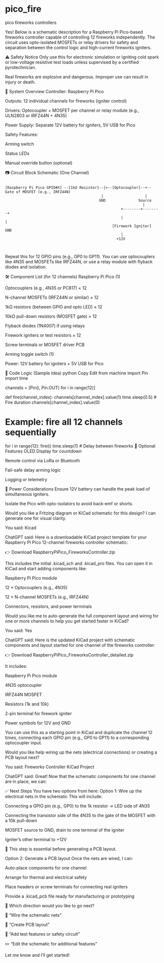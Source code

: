 # pico_fire
pico fireworks controllers

Yes! Below is a schematic description for a Raspberry Pi Pico-based fireworks controller capable of controlling 12 fireworks independently. The circuit uses opto-isolated MOSFETs or relay drivers for safety and separation between the control logic and high-current fireworks igniters.

⚠️ Safety Notice
Only use this for electronic simulation or igniting cold spark or low-voltage resistive test loads unless supervised by a certified pyrotechnician.

Real fireworks are explosive and dangerous. Improper use can result in injury or death.

🔧 System Overview
Controller: Raspberry Pi Pico

Outputs: 12 individual channels for fireworks (igniter control)

Drivers: Optocoupler + MOSFET per channel or relay module (e.g., ULN2803 or IRFZ44N + 4N35)

Power Supply: Separate 12V battery for igniters, 5V USB for Pico

Safety Features:

Arming switch

Status LEDs

Manual override button (optional)

📷 Circuit Block Schematic (One Channel)
```

[Raspberry Pi Pico GPIO#X] --[1kΩ Resistor]--|>--[Optocoupler]--+-- Gate of MOSFET (e.g., IRFZ44N)
                                            |                   |
                                           GND               Source
                                                               |
                                                     +--------+--------+
                                                     |                 |
                                                 [Firework Igniter]  GND
                                                     |
                                                   +12V



```



Repeat this for 12 GPIO pins (e.g., GP0 to GP11). You can use optocouplers like 4N35 and MOSFETs like IRFZ44N, or use a relay module with flyback diodes and isolation.

🛠️ Component List (for 12 channels)
Raspberry Pi Pico (1)

Optocouplers (e.g., 4N35 or PC817) × 12

N-channel MOSFETs (IRFZ44N or similar) × 12

1kΩ resistors (between GPIO and opto LED) × 12

10kΩ pull-down resistors (MOSFET gate) × 12

Flyback diodes (1N4007) if using relays

Firework igniters or test resistors × 12

Screw terminals or MOSFET driver PCB

Arming toggle switch (1)

Power: 12V battery for igniters + 5V USB for Pico

🧠 Code Logic (Sample Idea)
python
Copy
Edit
from machine import Pin
import time

channels = [Pin(i, Pin.OUT) for i in range(12)]

def fire(channel_index):
    channels[channel_index].value(1)
    time.sleep(0.5)  # Fire duration
    channels[channel_index].value(0)

# Example: fire all 12 channels sequentially
for i in range(12):
    fire(i)
    time.sleep(1)  # Delay between fireworks
📐 Optional Features
OLED Display for countdown

Remote control via LoRa or Bluetooth

Fail-safe delay arming logic

Logging or telemetry

🔌 Power Considerations
Ensure 12V battery can handle the peak load of simultaneous igniters.

Isolate the Pico with opto-isolators to avoid back-emf or shorts.

Would you like a Fritzing diagram or KiCad schematic for this design? I can generate one for visual clarity.








You said:
Kicad


ChatGPT said:
Here is a downloadable KiCad project template for your Raspberry Pi Pico 12-channel fireworks controller schematic:

👉 Download RaspberryPiPico_FireworksController.zip

This includes the initial .kicad_sch and .kicad_pro files. You can open it in KiCad and start adding components like:

Raspberry Pi Pico module

12 × Optocouplers (e.g., 4N35)

12 × N-channel MOSFETs (e.g., IRFZ44N)

Connectors, resistors, and power terminals

Would you like me to auto-generate the full component layout and wiring for one or more channels to help you get started faster in KiCad? 








You said:
Yes


ChatGPT said:
Here is the updated KiCad project with schematic components and layout started for one channel of the fireworks controller:

👉 Download RaspberryPiPico_FireworksController_detailed.zip

It includes:

Raspberry Pi Pico module

4N35 optocoupler

IRFZ44N MOSFET

Resistors (1k and 10k)

2-pin terminal for firework igniter

Power symbols for 12V and GND

You can use this as a starting point in KiCad and duplicate the channel 12 times, connecting each GPIO pin (e.g., GP0 to GP11) to a corresponding optocoupler input.

Would you like help wiring up the nets (electrical connections) or creating a PCB layout next? 








You said:
Fireworks Controller KiCad Project

ChatGPT said:
Great! Now that the schematic components for one channel are in place, we can:

✅ Next Steps
You have two options from here:
Option 1: Wire up the electrical nets in the schematic
This will include:

Connecting a GPIO pin (e.g., GP0) to the 1k resistor → LED side of 4N35

Connecting the transistor side of the 4N35 to the gate of the MOSFET with a 10k pull-down

MOSFET source to GND, drain to one terminal of the igniter

Igniter’s other terminal to +12V

🔧 This step is essential before generating a PCB layout.

Option 2: Generate a PCB layout
Once the nets are wired, I can:

Auto-place components for one channel

Arrange for thermal and electrical safety

Place headers or screw terminals for connecting real igniters

Provide a .kicad_pcb file ready for manufacturing or prototyping

🧭 Which direction would you like to go next?

🧷 “Wire the schematic nets”

🧩 “Create PCB layout”

🧪 “Add test features or safety circuit”

✏️ “Edit the schematic for additional features”

Let me know and I’ll get started!
